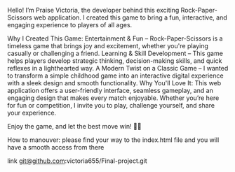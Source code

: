 Hello! I’m Praise Victoria, the developer behind this exciting Rock-Paper-Scissors web application. I created this game to bring a fun, interactive, and engaging experience to players of all ages.

Why I Created This Game:
Entertainment & Fun – Rock-Paper-Scissors is a timeless game that brings joy and excitement, whether you're playing casually or challenging a friend.
Learning & Skill Development – This game helps players develop strategic thinking, decision-making skills, and quick reflexes in a lighthearted way.
A Modern Twist on a Classic Game – I wanted to transform a simple childhood game into an interactive digital experience with a sleek design and smooth functionality.
Why You'll Love It:
This web application offers a user-friendly interface, seamless gameplay, and an engaging design that makes every match enjoyable. Whether you’re here for fun or competition, I invite you to play, challenge yourself, and share your experience.

Enjoy the game, and let the best move win! 🚀🎉



How to manouver:
please find your way to the index.html file and you will have a smooth access from there


link git@github.com:victoria655/Final-project.git

